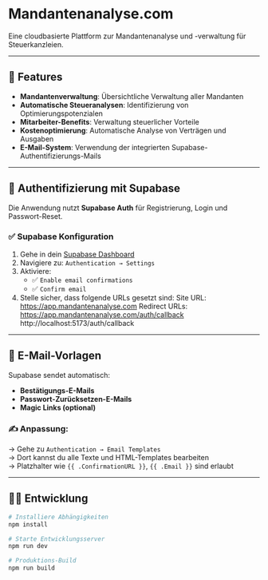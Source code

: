 # Mandantenanalyse.com

Eine cloudbasierte Plattform zur Mandantenanalyse und -verwaltung für Steuerkanzleien.

---

## 🚀 Features

- **Mandantenverwaltung**: Übersichtliche Verwaltung aller Mandanten
- **Automatische Steueranalysen**: Identifizierung von Optimierungspotenzialen
- **Mitarbeiter-Benefits**: Verwaltung steuerlicher Vorteile
- **Kostenoptimierung**: Automatische Analyse von Verträgen und Ausgaben
- **E-Mail-System**: Verwendung der integrierten Supabase-Authentifizierungs-Mails

---

## 🔐 Authentifizierung mit Supabase

Die Anwendung nutzt **Supabase Auth** für Registrierung, Login und Passwort-Reset.

### ✅ Supabase Konfiguration

1. Gehe in dein [Supabase Dashboard](https://supabase.com)
2. Navigiere zu: `Authentication → Settings`
3. Aktiviere:
   - ✅ `Enable email confirmations`
   - ✅ `Confirm email`
4. Stelle sicher, dass folgende URLs gesetzt sind:
Site URL: https://app.mandantenanalyse.com
Redirect URLs:
https://app.mandantenanalyse.com/auth/callback
http://localhost:5173/auth/callback

---

## 📧 E-Mail-Vorlagen

Supabase sendet automatisch:
- **Bestätigungs-E-Mails**
- **Passwort-Zurücksetzen-E-Mails**
- **Magic Links (optional)**

### ✍️ Anpassung:

→ Gehe zu `Authentication → Email Templates`  
→ Dort kannst du alle Texte und HTML-Templates bearbeiten  
→ Platzhalter wie `{{ .ConfirmationURL }}`, `{{ .Email }}` sind erlaubt

---

## 🧑‍💻 Entwicklung

```bash
# Installiere Abhängigkeiten
npm install

# Starte Entwicklungsserver
npm run dev

# Produktions-Build
npm run build
